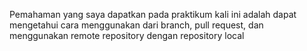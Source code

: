 Pemahaman yang saya dapatkan pada praktikum kali ini adalah dapat mengetahui cara menggunakan dari branch, pull request, dan menggunakan remote
repository dengan repository local
